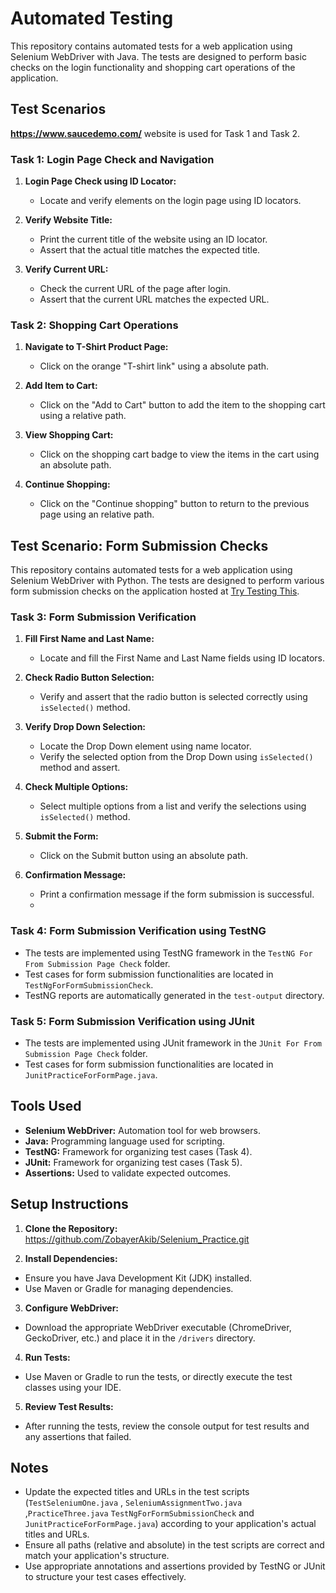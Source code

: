 # Automated Testing 

This repository contains automated tests for a web application using Selenium WebDriver with Java. The tests are designed to perform basic checks on the login functionality and shopping cart operations of the application.

## Test Scenarios
 **https://www.saucedemo.com/** website is used for Task 1 and Task 2.
 
### Task 1: Login Page Check and Navigation

1. **Login Page Check using ID Locator:**
   - Locate and verify elements on the login page using ID locators.
   
2. **Verify Website Title:**
   - Print the current title of the website using an ID locator.
   - Assert that the actual title matches the expected title.
   
3. **Verify Current URL:**
   - Check the current URL of the page after login.
   - Assert that the current URL matches the expected URL.

### Task 2: Shopping Cart Operations

1. **Navigate to T-Shirt Product Page:**
   - Click on the orange "T-shirt link" using a absolute path.
   
2. **Add Item to Cart:**
   - Click on the "Add to Cart" button to add the item to the shopping cart using a relative path.
   
3. **View Shopping Cart:**
   - Click on the shopping cart badge to view the items in the cart using an absolute path.
   
4. **Continue Shopping:**
   - Click on the "Continue shopping" button to return to the previous page using an relative path.




## Test Scenario: Form Submission Checks
This repository contains automated tests for a web application using Selenium WebDriver with Python. The tests are designed to perform various form submission checks on the application hosted at [Try Testing This](https://trytestingthis.netlify.app/).

### Task 3: Form Submission Verification

1. **Fill First Name and Last Name:**
   - Locate and fill the First Name and Last Name fields using ID locators.

2. **Check Radio Button Selection:**
   - Verify and assert that the radio button is selected correctly using `isSelected()` method.
   
3. **Verify Drop Down Selection:**
   - Locate the Drop Down element using name locator.
   - Verify the selected option from the Drop Down using `isSelected()` method and assert.

4. **Check Multiple Options:**
   - Select multiple options from a list and verify the selections using `isSelected()` method.

5. **Submit the Form:**
   - Click on the Submit button using an absolute path.
   
6. **Confirmation Message:**
   - Print a confirmation message if the form submission is successful.
   - 
### Task 4: Form Submission Verification using TestNG

- The tests are implemented using TestNG framework in the `TestNG For From Submission Page Check` folder.
- Test cases for form submission functionalities are located in `TestNgForFormSubmissionCheck`.
- TestNG reports are automatically generated in the `test-output` directory.

### Task 5: Form Submission Verification using JUnit

- The tests are implemented using JUnit framework in the `JUnit For From Submission Page Check` folder.
- Test cases for form submission functionalities are located in `JunitPracticeForFormPage.java`.



## Tools Used

- **Selenium WebDriver:** Automation tool for web browsers.
- **Java:** Programming language used for scripting.
- **TestNG:** Framework for organizing test cases (Task 4).
- **JUnit:** Framework for organizing test cases (Task 5).
- **Assertions:** Used to validate expected outcomes.

## Setup Instructions

1. **Clone the Repository:**  https://github.com/ZobayerAkib/Selenium_Practice.git


2. **Install Dependencies:**
- Ensure you have Java Development Kit (JDK) installed.
- Use Maven or Gradle for managing dependencies.

3. **Configure WebDriver:**
- Download the appropriate WebDriver executable (ChromeDriver, GeckoDriver, etc.) and place it in the `/drivers` directory.

4. **Run Tests:**
- Use Maven or Gradle to run the tests, or directly execute the test classes using your IDE.

5. **Review Test Results:**
- After running the tests, review the console output for test results and any assertions that failed.

## Notes

- Update the expected titles and URLs in the test scripts (`TestSeleniumOne.java` , `SeleniumAssignmentTwo.java` ,`PracticeThree.java` `TestNgForFormSubmissionCheck` and `JunitPracticeForFormPage.java`) according to your application's actual titles and URLs.
- Ensure all paths (relative and absolute) in the test scripts are correct and match your application's structure.
- Use appropriate annotations and assertions provided by TestNG or JUnit to structure your test cases effectively.

